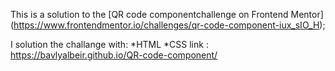 This is a solution to the [QR code componentchallenge on Frontend Mentor] (https://www.frontendmentor.io/challenges/qr-code-component-iux_sIO_H);

I solution the challange with: *HTML *CSS link : https://bavlyalbeir.github.io/QR-code-component/
